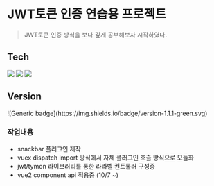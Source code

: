 <h1>JWT토큰 인증 연습용 프로젝트</h1>
<blockquote>JWT토큰 인증 방식을 보다 깊게 공부해보자 시작하였다.</blockquote>

<h2>Tech</h2>
<img src="https://img.shields.io/badge/Laravels-FF2D20?style=for-the-badge&logo=Laravel&logoColor=white" >
<img src="https://img.shields.io/badge/Vue.js-4FC08D?style=for-the-badge&logo=Vue&logoColor=white" >
<img src="https://img.shields.io/badge/Vuetify-1867C0?style=for-the-badge&logo=Vuetify&logoColor=white" >

<h2>Version</h2>
![Generic badge](https://img.shields.io/badge/version-1.1.1-green.svg)


<h3>작업내용</h3>
<ul>
    <li> snackbar 플러그인 제작</li>
    <li> vuex dispatch import 방식에서 자체 플러그인 호출 방식으로 모듈화</li>
    <li> jwt/tymon 라이브러리를 통한 라라벨 컨트롤러 구성중</li>
    <li> vue2 component api 적용중 (10/7 ~)</li>        
</ul>




